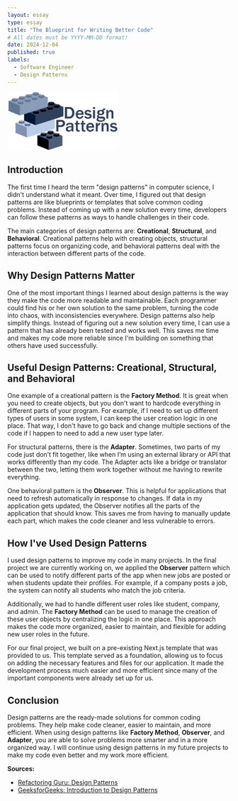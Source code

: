 ```yaml
---
layout: essay
type: essay
title: "The Blueprint for Writing Better Code"
# All dates must be YYYY-MM-DD format!
date: 2024-12-04
published: true
labels:
  - Software Engineer
  - Design Patterns
---
```


<img width="250px" class="rounded float-start pe-4" src="../img/designpatt.png">

## Introduction

The first time I heard the term "design patterns" in computer science, I didn't understand what it meant. Over time, I figured out that design patterns are like blueprints or templates that solve common coding problems. Instead of coming up with a new solution every time, developers can follow these patterns as ways to handle challenges in their code.

The main categories of design patterns are: **Creational**, **Structural**, and **Behavioral**. Creational patterns help with creating objects, structural patterns focus on organizing code, and behavioral patterns deal with the interaction between different parts of the code.

## Why Design Patterns Matter

One of the most important things I learned about design patterns is the way they make the code more readable and maintainable. Each programmer could find his or her own solution to the same problem, turning the code into chaos, with inconsistencies everywhere. Design patterns also help simplify things. Instead of figuring out a new solution every time, I can use a pattern that has already been tested and works well. This saves me time and makes my code more reliable since I'm building on something that others have used successfully.

## Useful Design Patterns: Creational, Structural, and Behavioral

One example of a creational pattern is the **Factory Method**. It is great when you need to create objects, but you don't want to hardcode everything in different parts of your program. For example, if I need to set up different types of users in some system, I can keep the user creation logic in one place. That way, I don't have to go back and change multiple sections of the code if I happen to need to add a new user type later.

For structural patterns, there is the **Adapter**. Sometimes, two parts of my code just don’t fit together, like when I’m using an external library or API that works differently than my code. The Adapter acts like a bridge or translator between the two, letting them work together without me having to rewrite everything.

One behavioral pattern is the **Observer**. This is helpful for applications that need to refresh automatically in response to changes. If data in my application gets updated, the Observer notifies all the parts of the application that should know. This saves me from having to manually update each part, which makes the code cleaner and less vulnerable to errors.

## How I've Used Design Patterns

I used design patterns to improve my code in many projects. In the final project we are currently working on, we applied the **Observer** pattern which can be used to notify different parts of the app when new jobs are posted or when students update their profiles. For example, if a company posts a job, the system can notify all students who match the job criteria.

Additionally, we had to handle different user roles like student, company, and admin. The **Factory Method** can be used to manage the creation of these user objects by centralizing the logic in one place. This approach makes the code more organized, easier to maintain, and flexible for adding new user roles in the future.

For our final project, we built on a pre-existing Next.js template that was provided to us. This template served as a foundation, allowing us to focus on adding the necessary features and files for our application. It made the development process much easier and more efficient since many of the important components were already set up for us.

## Conclusion

Design patterns are the ready-made solutions for common coding problems. They help make code cleaner, easier to maintain, and more efficient. When using design patterns like **Factory Method**, **Observer**, and **Adapter**, you are able to solve problems more smarter and in a more organized way. I will continue using design patterns in my future projects to make my code even better and my work more efficient.

**Sources:**
- [Refactoring Guru: Design Patterns](https://refactoring.guru/design-patterns) 
- [GeeksforGeeks: Introduction to Design Patterns](https://www.geeksforgeeks.org/design-patterns-set-1-introduction/)
